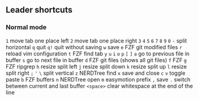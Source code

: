 ## Leader shortcuts

### Normal mode

`1` move tab one place left
`2` move tab one place right
`3`
`4`
`5`
`6`
`7`
`8`
`9`
`0`
`-` split horizontal
`q` quit
`q!` quit without saving
`w` save
`e` FZF git modified files
`r` reload vim configuration
`t` FZF find tab
`y`
`u`
`i`
`o`
`p`
`[`
`]`
`a` go to previous file in buffer
`s` go to next file in buffer
`d` FZF git files (shows all git files)
`f` FZF 
`g` FZF ripgrep
`h` resize split left
`j` resize split down
`k` resize split up
`l` resize split right
`;`
`'`
`\` split vertical
`z` NERDTree find
`x` save and close
`c`
`v` toggle paste
`b` FZF buffers
`n` NERDTree open
`m` easymotion prefix
`,` save
`.` switch between current and last buffer
`<space>` clear whitespace at the end of the line
